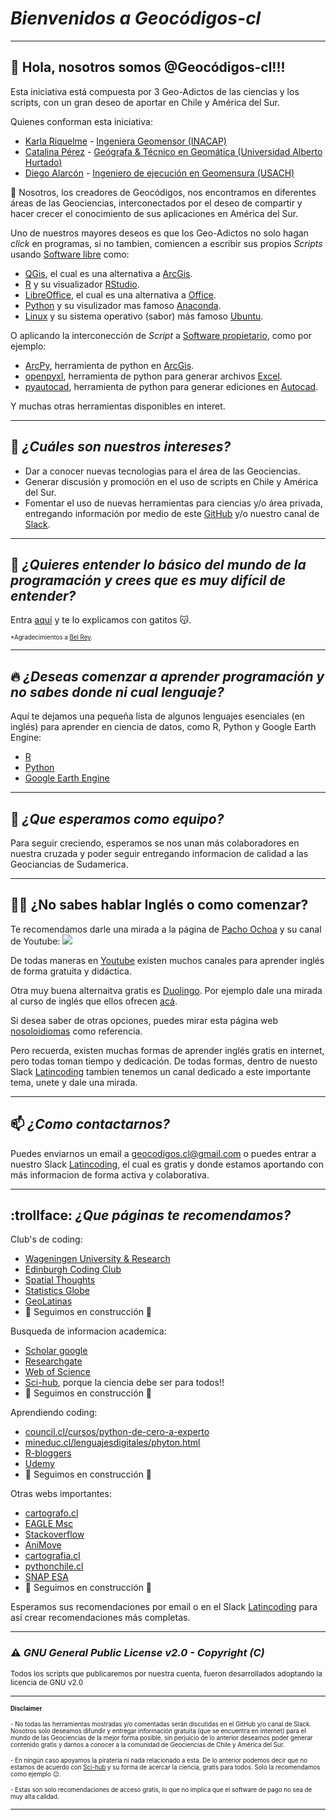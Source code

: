 # *Bienvenidos a Geocódigos-cl*

---

## 👋 Hola, nosotros somos @Geocódigos-cl!!! 
Esta iniciativa está compuesta por 3 Geo-Adictos de las ciencias y los scripts, con un gran deseo de aportar en Chile y América del Sur.

Quienes conforman esta iniciativa:
 - [Karla Riquelme](https://www.linkedin.com/in/karlariquelmecarrillo/) - [Ingeniera Geomensor (INACAP)](https://portales.inacap.cl/carreras/Area-Construccion/Ingenieria-en-Geomensura/index)
 - [Catalina Pérez](https://www.linkedin.com/in/catalina-perez-n/) - [Geógrafa & Técnico en Geomática (Universidad Alberto Hurtado)](https://www.uahurtado.cl/carreras/geografia/)
 - [Diego Alarcón](https://www.linkedin.com/in/diegoalarc%C3%B3nd%C3%ADaz/) - [Ingeniero de ejecución en Geomensura (USACH)](https://www.admision.usach.cl/Ingenier%C3%ADa-Ejecuci%C3%B3n-Geomensura)

🌱 Nosotros, los creadores de Geocódigos, nos encontramos en diferentes áreas de las Geociencias, interconectados por el deseo de compartir y hacer crecer el conocimiento de sus aplicaciones en América del Sur.

Uno de nuestros mayores deseos es que los Geo-Adictos no solo hagan *click* en programas, si no tambien, comiencen a escribir sus propios *Scripts* usando [Software libre](https://es.wikipedia.org/wiki/Software_libre) como:
- [QGis](https://qgis.org/de/site/), el cual es una alternativa a [ArcGis](https://www.arcgis.com/index.html).
- [R](https://www.r-project.org/) y su visualizador [RStudio](https://www.rstudio.com/).
- [LibreOffice](https://es.libreoffice.org/), el cual es una alternativa a [Office](https://www.office.com/).
- [Python](https://www.python.org/) y su visulizador mas famoso [Anaconda](https://www.anaconda.com/).
- [Linux](https://es.wikipedia.org/wiki/GNU/Linux) y su sistema operativo (sabor) más famoso [Ubuntu](https://ubuntu.com/).

O aplicando la interconección de *Script* a [Software propietario](https://es.wikipedia.org/wiki/Software_propietario#:~:text=El%20software%20propietario%E2%80%8B%20o,lectura%20por%20parte%20de%20terceros.), como por ejemplo:
- [ArcPy](https://pro.arcgis.com/es/pro-app/latest/arcpy/get-started/what-is-arcpy-.htm), herramienta de python en [ArcGis](https://www.arcgis.com/index.html).
- [openpyxl](https://realpython.com/openpyxl-excel-spreadsheets-python/), herramienta de python para generar archivos [Excel](https://www.microsoft.com/es-es/microsoft-365/excel).
- [pyautocad](https://www.supplychaindataanalytics.com/es/python-para-autocad/), herramienta de python para generar ediciones en [Autocad](https://latinoamerica.autodesk.com/products/autocad/overview?term=1-YEAR).

Y muchas otras herramientas disponibles en interet.
 
---

## 👀 *¿Cuáles son nuestros intereses?*
- Dar a conocer nuevas tecnologias para el área de las Geociencias.
- Generar discusión y promoción en el uso de scripts en Chile y América del Sur.
- Fomentar el uso de nuevas herramientas para ciencias y/o área privada, entregando información por medio de este [GitHub](https://github.com/) y/o nuestro canal de [Slack](https://slack.com/intl/es-la/).

---

## :raising_hand: *¿Quieres entender lo básico del mundo de la programación y crees que es muy difícil de entender?*
Entra [aquí](https://teloexplicocongatitos.com/) y te lo explicamos con gatitos :kissing_cat:.

<sub><sup>*Agradecimientos a [Bel Rey](https://teloexplicocongatitos.com/about).<sub><sup>

---

## :fire: *¿Deseas comenzar a aprender programación y no sabes donde ni cual lenguaje?*
Aquí te dejamos una pequeña lista de algunos lenguajes esenciales (en inglés) para aprender en ciencia de datos, como R, Python y Google Earth Engine:
- [R](https://ourcodingclub.github.io/tutorials/intro-to-r/)
- [Python](https://courses.spatialthoughts.com/python-foundation.html#what-next)
- [Google Earth Engine](https://courses.spatialthoughts.com/end-to-end-gee.html)

---

## 💞️ *¿Que esperamos como equipo?*
Para seguir creciendo, esperamos se nos unan más colaboradores en nuestra cruzada y poder seguir entregando informacion de calidad a las Geociancias de Sudamerica.

---

## :hear_no_evil::speak_no_evil: ¿No sabes hablar Inglés o como comenzar?
Te recomendamos darle una mirada a la página de [Pacho Ochoa](https://www.pacho8a.com/) y su canal de Youtube:
[![](http://img.youtube.com/vi/Cq_9hh42PgE/0.jpg)](http://www.youtube.com/watch?v=Cq_9hh42PgE "Lección 1 - Pronombres personales y verbo to be presente afirmativo")

De todas maneras en [Youtube](https://www.youtube.com/) existen muchos canales para aprender inglés de forma gratuita y didáctica.

Otra muy buena alternaitva gratis es [Duolingo](https://es.duolingo.com/). Por ejemplo dale una mirada al curso de inglés que ellos ofrecen [acá](https://es.duolingo.com/course/en/es/Aprender-ingl%C3%A9s).

Si desea saber de otras opciones, puedes mirar esta página web [nosoloidiomas](https://nosoloidiomas.com/mejores-cursos-ingles-online-gratuitos/) como referencia.

Pero recuerda, existen muchas formas de aprender inglés gratis en internet, pero todas toman tiempo y dedicación. 
De todas formas, dentro de nuesto Slack [Latincoding](https://join.slack.com/t/latincoding/shared_invite/zt-nnhgkb43-1ccg6DgMnyJU28zMHs~CJw) tambien tenemos un canal dedicado a este importante tema, unete y dale una mirada.

---

## 📫 *¿Como contactarnos?*
Puedes enviarnos un email a geocodigos.cl@gmail.com o puedes entrar a nuestro Slack [Latincoding](https://join.slack.com/t/latincoding/shared_invite/zt-nnhgkb43-1ccg6DgMnyJU28zMHs~CJw), el cual es gratis y donde estamos aportando con más informacion de forma activa y colaborativa.

---

## :trollface: *¿Que páginas te recomendamos?*

Club's de coding:
- [Wageningen University & Research](https://geoscripting-wur.github.io/)
- [Edinburgh Coding Club](https://ourcodingclub.github.io/)
- [Spatial Thoughts](https://spatialthoughts.com/)
- [Statistics Globe](https://statisticsglobe.com/)
- [GeoLatinas](https://geolatinas.weebly.com/)
- :construction: Seguimos en construcción :construction:

Busqueda de informacion academica:
- [Scholar google](https://scholar.google.com/)
- [Researchgate](https://www.researchgate.net/)
- [Web of Science](https://login.webofknowledge.com/error/Error?Error=IPError&PathInfo=%2F&RouterURL=https%3A%2F%2Fwww.webofknowledge.com%2F&Domain=.webofknowledge.com&Src=IP&Alias=WOK5)
- [Sci-hub](https://sci-hub.se/), porque la ciencia debe ser para todos!!
- :construction: Seguimos en construcción :construction:

Aprendiendo coding:
- [council.cl/cursos/python-de-cero-a-experto](https://council.cl/cursos/python-de-cero-a-experto/)
- [mineduc.cl/lenguajesdigitales/phyton.html](https://sitios.mineduc.cl/lenguajesdigitales/phyton.html)
- [R-bloggers](https://www.r-bloggers.com/)
- [Udemy](https://www.udemy.com/)
- :construction: Seguimos en construcción :construction:

Otras webs importantes:
- [cartografo.cl](https://cartografo.cl/)
- [EAGLE Msc](http://eagle-science.org/)
- [Stackoverflow](https://stackoverflow.com/)
- [AniMove](https://animove.org/)
- [cartografia.cl](http://sitio.cartografia.cl/)
- [pythonchile.cl](https://pythonchile.cl/)
- [SNAP ESA](https://step.esa.int/main/download/snap-download/)
- :construction: Seguimos en construcción :construction:

Esperamos sus recomendaciones por email o en el Slack [Latincoding](https://join.slack.com/t/latincoding/shared_invite/zt-nnhgkb43-1ccg6DgMnyJU28zMHs~CJw) para así crear recomendaciones más completas.

---

### :warning: *GNU General Public License v2.0 - Copyright (C)*
<sup>Todos los scripts que publicaremos por nuestra cuenta, fueron desarrollados adoptando la licencia de GNU v2.0<sup>
 
<!---
Geocodigos-cl/Geocodigos-cl is a ✨ special ✨ repository because its `README.md` (this file) appears on your GitHub profile.
You can click the Preview link to take a look at your changes.
Pagina para simbolos de markdown: https://gist.github.com/rxaviers/7360908
--->
---

<sub><sup>__Disclaimer__<sub><sup>
 
 <sub><sup> - No todas las herramientas mostradas y/o comentadas serán discutidas en el GitHub y/o canal de Slack. Nosotros solo deseamos difundir y entregar información gratuita (que se encuentra en internet) para el mundo de las Geociencias de la mejor forma posible, sin perjuicio de lo anterior deseamos poder generar contenido gratis y darnos a conocer a la comunidad de Geociencias de Chile y América del Sur.<sub><sup>

<sub><sup> - En ningún caso apoyamos la piratería ni nada relacionado a esta. De lo anterior podemos decir que no estamos de acuerdo con [Sci-hub](https://sci-hub.se/) y su forma de acercar la ciencia, gratis para todos. Solo la recomendamos como ejemplo :wink:.<sub><sup>

<sub><sup> - Estas son solo recomendaciones de acceso gratis, lo que no implica que el software de pago no sea de muy alta calidad.<sub><sup>

---
